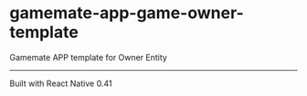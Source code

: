 # gamemate-app-game-owner-template
Gamemate APP template for Owner Entity
___
Built with React Native 0.41
